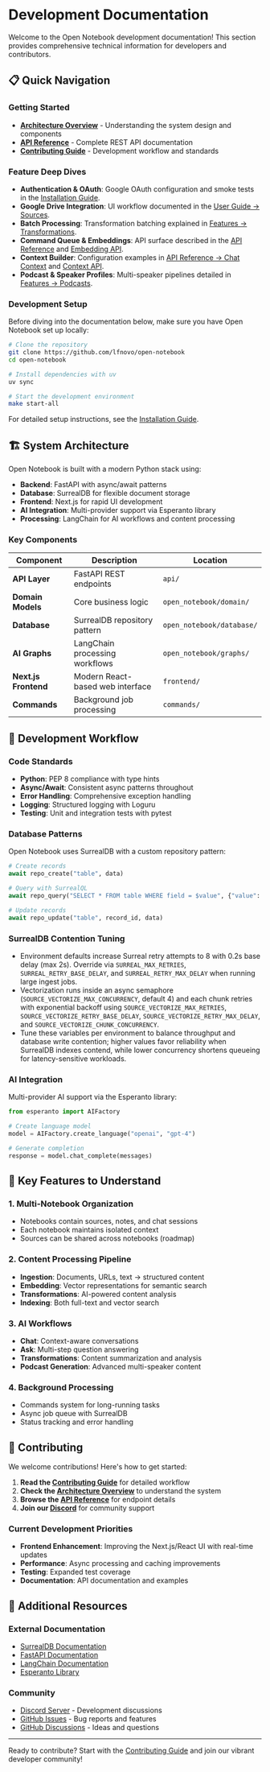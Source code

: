 # Development Documentation

Welcome to the Open Notebook development documentation! This section provides comprehensive technical information for developers and contributors.

## 📋 Quick Navigation

### Getting Started
- **[Architecture Overview](architecture.md)** - Understanding the system design and components
- **[API Reference](api-reference.md)** - Complete REST API documentation
- **[Contributing Guide](contributing.md)** - Development workflow and standards

### Feature Deep Dives
- **Authentication & OAuth**: Google OAuth configuration and smoke tests in the [Installation Guide](../getting-started/installation.md#test-google-drive-integration-oauth-smoke-test).
- **Google Drive Integration**: UI workflow documented in the [User Guide → Sources](../user-guide/sources.md#google-drive-imports).
- **Batch Processing**: Transformation batching explained in [Features → Transformations](../features/transformations.md#batch-processing-capabilities).
- **Command Queue & Embeddings**: API surface described in the [API Reference](api-reference.md#-commands-api) and [Embedding API](api-reference.md#-embedding-api).
- **Context Builder**: Configuration examples in [API Reference → Chat Context](api-reference.md#post-apichatcontext) and [Context API](api-reference.md#post-apinotebooksnotebook_idcontext).
- **Podcast & Speaker Profiles**: Multi-speaker pipelines detailed in [Features → Podcasts](../features/podcasts.md).
### Development Setup
Before diving into the documentation below, make sure you have Open Notebook set up locally:

```bash
# Clone the repository
git clone https://github.com/lfnovo/open-notebook
cd open-notebook

# Install dependencies with uv
uv sync

# Start the development environment
make start-all
```

For detailed setup instructions, see the [Installation Guide](../getting-started/installation.md).

## 🏗️ System Architecture

Open Notebook is built with a modern Python stack using:

- **Backend**: FastAPI with async/await patterns
- **Database**: SurrealDB for flexible document storage
- **Frontend**: Next.js for rapid UI development
- **AI Integration**: Multi-provider support via Esperanto library
- **Processing**: LangChain for AI workflows and content processing

### Key Components

| Component | Description | Location |
|-----------|-------------|----------|
| **API Layer** | FastAPI REST endpoints | `api/` |
| **Domain Models** | Core business logic | `open_notebook/domain/` |
| **Database** | SurrealDB repository pattern | `open_notebook/database/` |
| **AI Graphs** | LangChain processing workflows | `open_notebook/graphs/` |
| **Next.js Frontend** | Modern React-based web interface | `frontend/` |
| **Commands** | Background job processing | `commands/` |

## 🔧 Development Workflow

### Code Standards
- **Python**: PEP 8 compliance with type hints
- **Async/Await**: Consistent async patterns throughout
- **Error Handling**: Comprehensive exception handling
- **Logging**: Structured logging with Loguru
- **Testing**: Unit and integration tests with pytest

### Database Patterns
Open Notebook uses SurrealDB with a custom repository pattern:

```python
# Create records
await repo_create("table", data)

# Query with SurrealQL
await repo_query("SELECT * FROM table WHERE field = $value", {"value": "example"})

# Update records
await repo_update("table", record_id, data)
```

### SurrealDB Contention Tuning
- Environment defaults increase Surreal retry attempts to 8 with 0.2s base delay (max 2s). Override via `SURREAL_MAX_RETRIES`, `SURREAL_RETRY_BASE_DELAY`, and `SURREAL_RETRY_MAX_DELAY` when running large ingest jobs.
- Vectorization runs inside an async semaphore (`SOURCE_VECTORIZE_MAX_CONCURRENCY`, default 4) and each chunk retries with exponential backoff using `SOURCE_VECTORIZE_MAX_RETRIES`, `SOURCE_VECTORIZE_RETRY_BASE_DELAY`, `SOURCE_VECTORIZE_RETRY_MAX_DELAY`, and `SOURCE_VECTORIZE_CHUNK_CONCURRENCY`.
- Tune these variables per environment to balance throughput and database write contention; higher values favor reliability when SurrealDB indexes contend, while lower concurrency shortens queueing for latency-sensitive workloads.

### AI Integration
Multi-provider AI support via the Esperanto library:

```python
from esperanto import AIFactory

# Create language model
model = AIFactory.create_language("openai", "gpt-4")

# Generate completion
response = model.chat_complete(messages)
```

## 🚀 Key Features to Understand

### 1. Multi-Notebook Organization
- Notebooks contain sources, notes, and chat sessions
- Each notebook maintains isolated context
- Sources can be shared across notebooks (roadmap)

### 2. Content Processing Pipeline
- **Ingestion**: Documents, URLs, text → structured content
- **Embedding**: Vector representations for semantic search
- **Transformations**: AI-powered content analysis
- **Indexing**: Both full-text and vector search

### 3. AI Workflows
- **Chat**: Context-aware conversations
- **Ask**: Multi-step question answering
- **Transformations**: Content summarization and analysis
- **Podcast Generation**: Advanced multi-speaker content

### 4. Background Processing
- Commands system for long-running tasks
- Async job queue with SurrealDB
- Status tracking and error handling

## 📝 Contributing

We welcome contributions! Here's how to get started:

1. **Read the [Contributing Guide](contributing.md)** for detailed workflow
2. **Check the [Architecture Overview](architecture.md)** to understand the system
3. **Browse the [API Reference](api-reference.md)** for endpoint details
4. **Join our [Discord](https://discord.gg/37XJPXfz2w)** for community support

### Current Development Priorities

- **Frontend Enhancement**: Improving the Next.js/React UI with real-time updates
- **Performance**: Async processing and caching improvements
- **Testing**: Expanded test coverage
- **Documentation**: API documentation and examples

## 📖 Additional Resources

### External Documentation
- [SurrealDB Documentation](https://surrealdb.com/docs)
- [FastAPI Documentation](https://fastapi.tiangolo.com/)
- [LangChain Documentation](https://python.langchain.com/)
- [Esperanto Library](https://github.com/lfnovo/esperanto)

### Community
- [Discord Server](https://discord.gg/37XJPXfz2w) - Development discussions
- [GitHub Issues](https://github.com/lfnovo/open-notebook/issues) - Bug reports and features
- [GitHub Discussions](https://github.com/lfnovo/open-notebook/discussions) - Ideas and questions

---

Ready to contribute? Start with the [Contributing Guide](contributing.md) and join our vibrant developer community!
